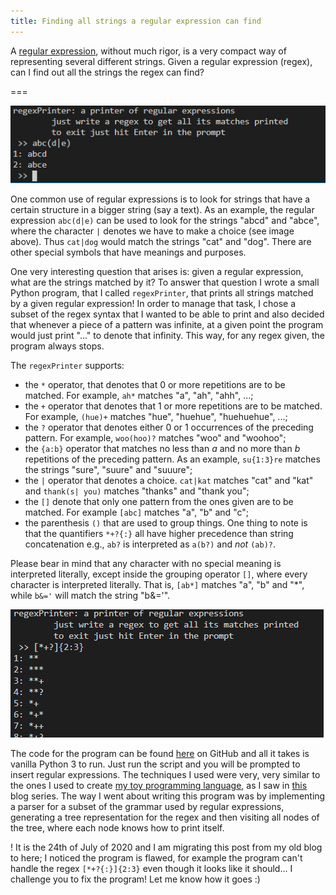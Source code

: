 ```yaml
---
title: Finding all strings a regular expression can find
---
```


A [regular expression](https://en.wikipedia.org/wiki/Regular_expression), without much rigor, is a very compact way of representing several different strings. Given a regular expression (regex), can I find out all the strings the regex can find?

===

![two screenshots of my program](regex.png)

One common use of regular expressions is to look for strings that have a certain structure in a bigger string (say a text). As an example, the regular expression `abc(d|e)` can be used to look for the strings "abcd" and "abce", where the character `|` denotes we have to make a choice (see image above). Thus `cat|dog` would match the strings "cat" and "dog". There are other special symbols that have meanings and purposes.

One very interesting question that arises is: given a regular expression, what are the strings matched by it? To answer that question I wrote a small Python program, that I called `regexPrinter`, that prints all strings matched by a given regular expression! In order to manage that task, I chose a subset of the regex syntax that I wanted to be able to print and also decided that whenever a piece of a pattern was infinite, at a given point the program would just print "..." to denote that infinity. This way, for any regex given, the program always stops.

The `regexPrinter` supports:

 - the `*` operator, that denotes that 0 or more repetitions are to be matched. For example, `ah*` matches "a", "ah", "ahh", ...;
 - the `+` operator that denotes that 1 or more repetitions are to be matched. For example, `(hue)+` matches "hue", "huehue", "huehuehue", ...;
 - the `?` operator that denotes either 0 or 1 occurrences of the preceding pattern. For example, `woo(hoo)?` matches "woo" and "woohoo";
 - the `{a:b}` operator that matches no less than $a$ and no more than $b$ repetitions of the preceding pattern. As an example, `su{1:3}re` matches the strings "sure", "suure" and "suuure";
 - the `|` operator that denotes a choice. `cat|kat` matches "cat" and "kat" and `thank(s| you)` matches "thanks" and "thank you";
 - the `[]` denote that only one pattern from the ones given are to be matched. For example `[abc]` matches "a", "b" and "c";
 - the parenthesis `()` that are used to group things. One thing to note is that the quantifiers `*+?{:}` all have higher precedence than string concatenation e.g., `ab?` is interpreted as `a(b?)` and _not_ `(ab)?`.

Please bear in mind that any character with no special meaning is interpreted literally, except inside the grouping operator `[]`, where every character is interpreted literally. That is, `[ab*]` matches "a", "b" and "*", while `b&='` will match the string "b&='".

![another screenshot of my program](regex2.png)

The code for the program can be found [here](https://github.com/RojerGS/projects/blob/master/misc/regexPrinter.py) on GitHub and all it takes is vanilla Python 3 to run. Just run the script and you will be prompted to insert regular expressions. The techniques I used were very, very similar to the ones I used to create [my toy programming language](https://mathspp.com/blog/creating-programming-language-from-scratch), as I saw in [this](https://ruslanspivak.com/lsbasi-part1/) blog series. The way I went about writing this program was by implementing a parser for a subset of the grammar used by regular expressions, generating a tree representation for the regex and then visiting all nodes of the tree, where each node knows how to print itself.

! It is the 24th of July of 2020 and I am migrating this post from my old blog to here; I noticed the program is flawed, for example the program can't handle the regex `[*+?{:}]{2:3}` even though it looks like it should... I challenge you to fix the program! Let me know how it goes :)